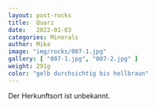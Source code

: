 ```yaml
---
layout: post-rocks
title:  Quarz
date:   2022-01-03
categories: Minerals
author: Mika
image: "img/rocks/007-1.jpg"
gallery: [ "007-1.jpg", "007-2.jpg" ]
weight: 291g
color: "gelb durchsichtig bis hellbraun"
---
```


Der Herkunftsort ist unbekannt.
